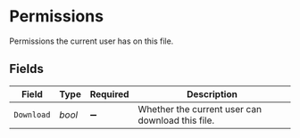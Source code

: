 # Permissions

Permissions the current user has on this file.


## Fields

| Field                                            | Type                                             | Required                                         | Description                                      |
| ------------------------------------------------ | ------------------------------------------------ | ------------------------------------------------ | ------------------------------------------------ |
| `Download`                                       | *bool*                                           | :heavy_minus_sign:                               | Whether the current user can download this file. |